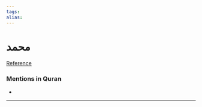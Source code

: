 ```yaml
---
tags: 
alias: 
---
```


# محمد

[Reference](https://corpus.quran.com/concept.jsp?id=muhammad)

### Mentions in Quran
- 

---

